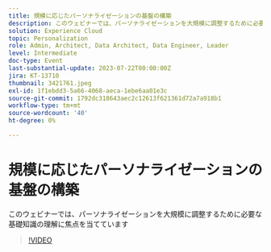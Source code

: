 ```yaml
---
title: 規模に応じたパーソナライゼーションの基盤の構築
description: このウェビナーでは、パーソナライゼーションを大規模に調整するために必要な基礎知識の理解に焦点を当てています
solution: Experience Cloud
topic: Personalization
role: Admin, Architect, Data Architect, Data Engineer, Leader
level: Intermediate
doc-type: Event
last-substantial-update: 2023-07-22T00:00:00Z
jira: KT-13710
thumbnail: 3421761.jpeg
exl-id: 1f1ebdd3-5a66-4068-aeca-1ebe6aa01e3c
source-git-commit: 1792dc318643aec2c12613f621361d72a7a918b1
workflow-type: tm+mt
source-wordcount: '40'
ht-degree: 0%

---
```


# 規模に応じたパーソナライゼーションの基盤の構築

このウェビナーでは、パーソナライゼーションを大規模に調整するために必要な基礎知識の理解に焦点を当てています

>[!VIDEO](https://video.tv.adobe.com/v/3421761/?learn=on)
